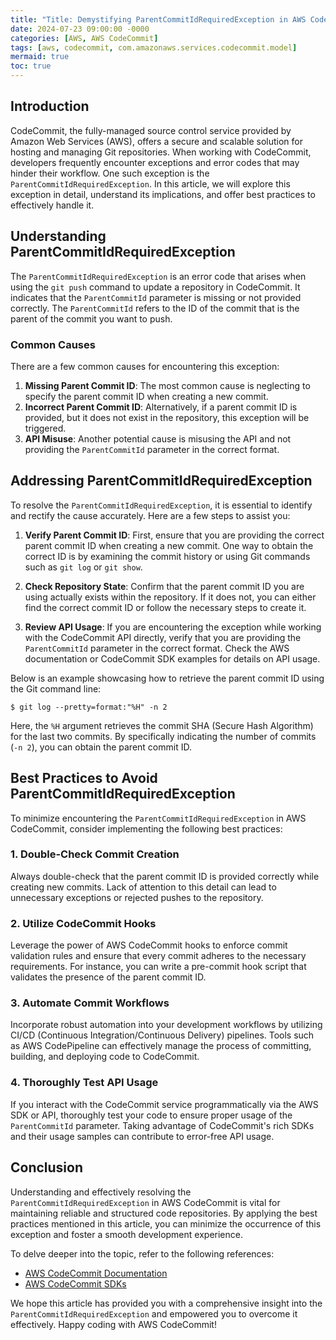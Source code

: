 ```yaml
---
title: "Title: Demystifying ParentCommitIdRequiredException in AWS CodeCommit: A Detailed Overview"
date: 2024-07-23 09:00:00 -0000
categories: [AWS, AWS CodeCommit]
tags: [aws, codecommit, com.amazonaws.services.codecommit.model]
mermaid: true
toc: true
---
```



## Introduction

CodeCommit, the fully-managed source control service provided by Amazon Web Services (AWS), offers a secure and scalable solution for hosting and managing Git repositories. When working with CodeCommit, developers frequently encounter exceptions and error codes that may hinder their workflow. One such exception is the `ParentCommitIdRequiredException`. In this article, we will explore this exception in detail, understand its implications, and offer best practices to effectively handle it.

## Understanding ParentCommitIdRequiredException

The `ParentCommitIdRequiredException` is an error code that arises when using the `git push` command to update a repository in CodeCommit. It indicates that the `ParentCommitId` parameter is missing or not provided correctly. The `ParentCommitId` refers to the ID of the commit that is the parent of the commit you want to push.

### Common Causes

There are a few common causes for encountering this exception:

1. **Missing Parent Commit ID**: The most common cause is neglecting to specify the parent commit ID when creating a new commit.
2. **Incorrect Parent Commit ID**: Alternatively, if a parent commit ID is provided, but it does not exist in the repository, this exception will be triggered.
3. **API Misuse**: Another potential cause is misusing the API and not providing the `ParentCommitId` parameter in the correct format.

## Addressing ParentCommitIdRequiredException

To resolve the `ParentCommitIdRequiredException`, it is essential to identify and rectify the cause accurately. Here are a few steps to assist you:

1. **Verify Parent Commit ID**: First, ensure that you are providing the correct parent commit ID when creating a new commit. One way to obtain the correct ID is by examining the commit history or using Git commands such as `git log` or `git show`.
 
2. **Check Repository State**: Confirm that the parent commit ID you are using actually exists within the repository. If it does not, you can either find the correct commit ID or follow the necessary steps to create it.
 
3. **Review API Usage**: If you are encountering the exception while working with the CodeCommit API directly, verify that you are providing the `ParentCommitId` parameter in the correct format. Check the AWS documentation or CodeCommit SDK examples for details on API usage.

Below is an example showcasing how to retrieve the parent commit ID using the Git command line:

```shell
$ git log --pretty=format:"%H" -n 2
```

Here, the `%H` argument retrieves the commit SHA (Secure Hash Algorithm) for the last two commits. By specifically indicating the number of commits (`-n 2`), you can obtain the parent commit ID.

## Best Practices to Avoid ParentCommitIdRequiredException

To minimize encountering the `ParentCommitIdRequiredException` in AWS CodeCommit, consider implementing the following best practices:

### 1. Double-Check Commit Creation

Always double-check that the parent commit ID is provided correctly while creating new commits. Lack of attention to this detail can lead to unnecessary exceptions or rejected pushes to the repository.

### 2. Utilize CodeCommit Hooks

Leverage the power of AWS CodeCommit hooks to enforce commit validation rules and ensure that every commit adheres to the necessary requirements. For instance, you can write a pre-commit hook script that validates the presence of the parent commit ID.

### 3. Automate Commit Workflows

Incorporate robust automation into your development workflows by utilizing CI/CD (Continuous Integration/Continuous Delivery) pipelines. Tools such as AWS CodePipeline can effectively manage the process of committing, building, and deploying code to CodeCommit.

### 4. Thoroughly Test API Usage

If you interact with the CodeCommit service programmatically via the AWS SDK or API, thoroughly test your code to ensure proper usage of the `ParentCommitId` parameter. Taking advantage of CodeCommit's rich SDKs and their usage samples can contribute to error-free API usage.

## Conclusion

Understanding and effectively resolving the `ParentCommitIdRequiredException` in AWS CodeCommit is vital for maintaining reliable and structured code repositories. By applying the best practices mentioned in this article, you can minimize the occurrence of this exception and foster a smooth development experience.

To delve deeper into the topic, refer to the following references:
- [AWS CodeCommit Documentation](https://docs.aws.amazon.com/codecommit/)
- [AWS CodeCommit SDKs](https://aws.amazon.com/tools/)

We hope this article has provided you with a comprehensive insight into the `ParentCommitIdRequiredException` and empowered you to overcome it effectively. Happy coding with AWS CodeCommit!